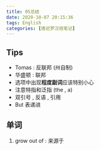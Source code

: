 ```yaml
---
title: 05总结
date: 2020-10-07 20:15:36
tags: English
categories: [唐迟罗汉班笔记]
---
```




## Tips

- Tomas : 反联邦 (州自制)
- 华盛顿 : 联邦<!-- more -->
- 选项中出现**程度副词**应该特别小心
- 注意特指和泛指 (the  ,  a)
- 双引号 , 反语 , 引用
- But 表递进



## 单词

1. grow out of  : 来源于

   

